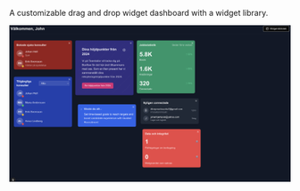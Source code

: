 A customizable drag and drop widget dashboard with a widget library.

![Alt text](images/preview.png)
